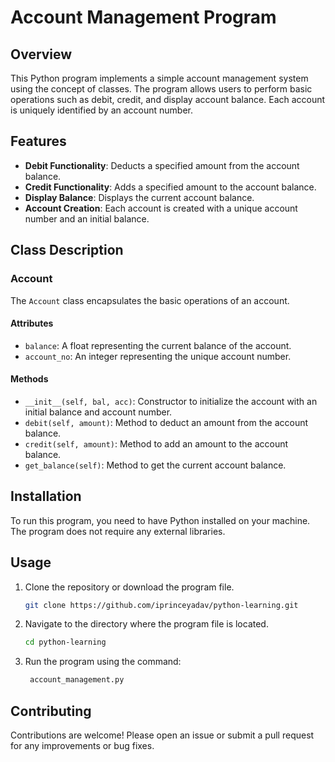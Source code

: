# Account Management Program

## Overview

This Python program implements a simple account management system using the concept of classes. The program allows users to perform basic operations such as debit, credit, and display account balance. Each account is uniquely identified by an account number.

## Features

- **Debit Functionality**: Deducts a specified amount from the account balance.
- **Credit Functionality**: Adds a specified amount to the account balance.
- **Display Balance**: Displays the current account balance.
- **Account Creation**: Each account is created with a unique account number and an initial balance.

## Class Description

### Account

The `Account` class encapsulates the basic operations of an account.

#### Attributes

- `balance`: A float representing the current balance of the account.
- `account_no`: An integer representing the unique account number.

#### Methods

- `__init__(self, bal, acc)`: Constructor to initialize the account with an initial balance and account number.
- `debit(self, amount)`: Method to deduct an amount from the account balance.
- `credit(self, amount)`: Method to add an amount to the account balance.
- `get_balance(self)`: Method to get the current account balance.

## Installation

To run this program, you need to have Python installed on your machine. The program does not require any external libraries.

## Usage

1. Clone the repository or download the program file.
    ```bash
    git clone https://github.com/iprinceyadav/python-learning.git
    ```
2. Navigate to the directory where the program file is located.
    ```bash
    cd python-learning
    ```
3. Run the program using the command:
    ```bash
     account_management.py
    ```



## Contributing
Contributions are welcome! Please open an issue or submit a pull request for any improvements or bug fixes.
